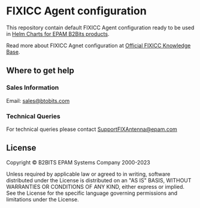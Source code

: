 # FIXICC Agent configuration

This repository contain default FIXICC Agent configuration ready to be used in [Helm Charts for EPAM B2Bits products](https://github.com/morozandralek/helmcharts).

Read more about FIXICC Agnet configuration at [Official FIXICC Knowledge Base](https://kb.b2bits.com/pages/viewpage.action?pageId=6226101). 

## Where to get help

### Sales Information

Email: [sales@btobits.com](mailto:sales@b2bits.com)

### Technical Queries

For technical queries please contact [SupportFIXAntenna@epam.com](mailto:SupportFIXAntenna@epam.com)

## License

Copyright © B2BITS EPAM Systems Company 2000-2023 

Unless required by applicable law or agreed to in writing, software distributed under the License is distributed on an "AS IS" BASIS, WITHOUT WARRANTIES OR CONDITIONS OF ANY KIND, either express or implied. See the License for the specific language governing permissions and limitations under the License.
